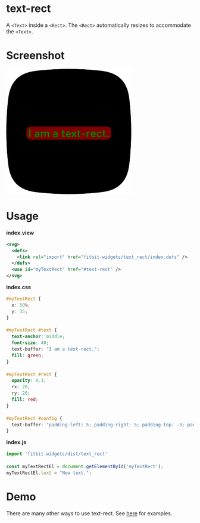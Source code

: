 # text-rect

A `<Text>` inside a `<Rect>`. The `<Rect>` automatically resizes to accommodate the `<Text>`.

# Screenshot

![The number 7](./screenshot.png)

# Usage

**index.view**

```xml
<svg>
  <defs>
    <link rel="import" href="fitbit-widgets/text_rect/index.defs" />
  </defs>
  <use id="myTextRect" href="#text-rect" />
</svg>
```

**index.css**

```css
#myTextRect {
  x: 50%;
  y: 35;
}

#myTextRect #text {
  text-anchor: middle;
  font-size: 40;
  text-buffer: "I am a text-rect.";
  fill: green;
}

#myTextRect #rect {
  opacity: 0.3;
  rx: 20;
  ry: 20;
  fill: red;
}

#myTextRect #config {
  text-buffer: "padding-left: 5; padding-right: 5; padding-top: -3; padding-bottom: 2;"
}

```

**index.js**

```javascript
import 'fitbit-widgets/dist/text_rect'

const myTextRectEl = document.getElementById('myTextRect');
myTextRectEl.text = "New text.";
```

# Demo

There are many other ways to use text-rect. See [here](https://github.com/gondwanasoft/fitbit-text-rect) for examples.